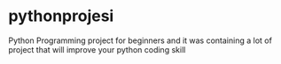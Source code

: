 # pythonprojesi
Python Programming project for beginners and it was containing a lot of project that will improve your python coding skill
